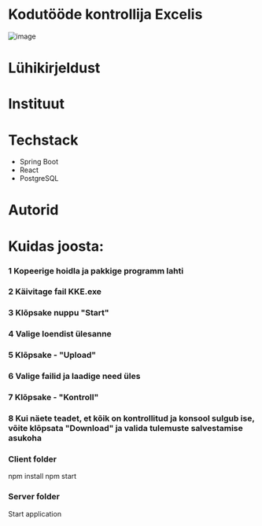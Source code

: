 # Kodutööde kontrollija Excelis

![image](https://user-images.githubusercontent.com/90192553/173900491-166db1a4-7449-4d99-98d3-f959360063ca.png)

# Lühikirjeldust

# Instituut

# Techstack

* Spring Boot
* React
* PostgreSQL

# Autorid

# Kuidas joosta:

### 1 Kopeerige hoidla ja pakkige programm lahti
### 2 Käivitage fail KKE.exe
### 3 Klõpsake nuppu "Start"
### 4 Valige loendist ülesanne
### 5 Klõpsake - "Upload"
### 6 Valige failid ja laadige need üles
### 7 Klõpsake - "Kontroll"
### 8 Kui näete teadet, et kõik on kontrollitud ja konsool sulgub ise, võite klõpsata "Download" ja valida tulemuste salvestamise asukoha


### Client folder
npm install
npm start

### Server folder
Start application
